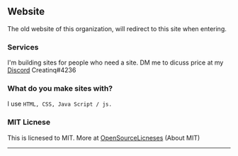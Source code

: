 ## Website

The old website of this organization, will redirect to this site when entering.

### Services

I'm building sites for people who need a site.
DM me to dicuss price at my [Discord](https://discord.com/users/963412628967936061) Creatinq#4236

### What do you make sites with?

I use 
```HTML, CSS, Java Script / js.```

### MIT Licnese
This is licnesed to MIT.
More at [OpenSourceLicneses](https://opensource.org/licenses/MIT) (About MIT)

----------------------------------------------------------------------------------------------------------



